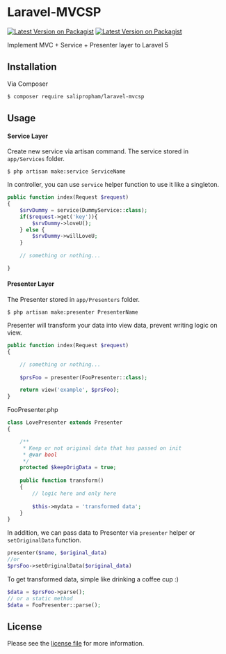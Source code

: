 # Laravel-MVCSP
[![Latest Version on Packagist][ico-version]][link-packagist]
[![Latest Version on Packagist][ico-download]][link-packagist]


Implement MVC + Service + Presenter layer to Laravel 5

## Installation

Via Composer

``` bash
$ composer require salipropham/laravel-mvcsp
```

## Usage

#### Service Layer

Create new service via artisan command. The service stored in `app/Services` folder.
```
$ php artisan make:service ServiceName
```

In controller, you can use `service` helper function to use it like a singleton.
```php
public function index(Request $request)
{
    $srvDummy = service(DummyService::class);    
    if($request->get('key')){
        $srvDummy->loveU();
    } else {
        $srvDummy->willLoveU;
    }
    
    // something or nothing...

}

```


#### Presenter Layer

The Presenter stored in `app/Presenters` folder.
```
$ php artisan make:presenter PresenterName
```

Presenter will transform your data into view data, prevent writing logic on view. 
```php
public function index(Request $request)
{

    // something or nothing...
    
    $prsFoo = presenter(FooPresenter::class);

    return view('example', $prsFoo);
}
```
 
 
FooPresenter.php
```php
class LovePresenter extends Presenter
{

    /**
     * Keep or not original data that has passed on init
     * @var bool
     */
    protected $keepOrigData = true;
 
    public function transform()
    {
        // logic here and only here
        
        $this->mydata = 'transformed data';
    }
}
```

In addition, we can pass data to Presenter via `presenter` helper or `setOriginalData` function.
```php
presenter($name, $original_data)
//or
$prsFoo->setOriginalData($original_data)
``` 
To get transformed data, simple like drinking a coffee cup :)
```php
$data = $prsFoo->parse();
// or a static method
$data = FooPresenter::parse();
```



## License

Please see the [license file](license.md) for more information.

[ico-version]: https://img.shields.io/packagist/v/salipropham/laravel-mvcsp.svg?style=flat-square
[link-packagist]: https://packagist.org/packages/salipropham/laravel-mvcsp

[ico-download]: https://img.shields.io/github/downloads/salipropham/laravel-mvcsp/latest/total.svg?style=flat-square


